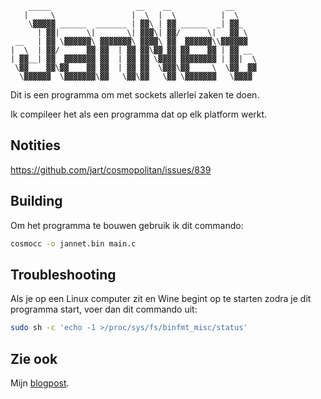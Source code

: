 ```
    _____                   __    __            __
   |     \                 |  \  |  \          |  \
    \▓▓▓▓▓ ______  _______ | ▓▓\ | ▓▓ ______  _| ▓▓_
      | ▓▓|      \|       \| ▓▓▓\| ▓▓/      \|   ▓▓ \
 __   | ▓▓ \▓▓▓▓▓▓\ ▓▓▓▓▓▓▓\ ▓▓▓▓\ ▓▓  ▓▓▓▓▓▓\\▓▓▓▓▓▓
|  \  | ▓▓/      ▓▓ ▓▓  | ▓▓ ▓▓\▓▓ ▓▓ ▓▓    ▓▓ | ▓▓ __
| ▓▓__| ▓▓  ▓▓▓▓▓▓▓ ▓▓  | ▓▓ ▓▓ \▓▓▓▓ ▓▓▓▓▓▓▓▓ | ▓▓|  \
 \▓▓    ▓▓\▓▓    ▓▓ ▓▓  | ▓▓ ▓▓  \▓▓▓\▓▓     \  \▓▓  ▓▓
  \▓▓▓▓▓▓  \▓▓▓▓▓▓▓\▓▓   \▓▓\▓▓   \▓▓ \▓▓▓▓▓▓▓   \▓▓▓▓
```

Dit is een programma om met sockets allerlei zaken te doen.

Ik compileer het als een programma dat op elk platform werkt.

## Notities

https://github.com/jart/cosmopolitan/issues/839

## Building

Om het programma te bouwen gebruik ik dit commando:

```bash
cosmocc -o jannet.bin main.c
```

## Troubleshooting

Als je op een Linux computer zit en Wine begint op te starten zodra je dit
programma start, voer dan dit commando uit:

```bash
sudo sh -c 'echo -1 >/proc/sys/fs/binfmt_misc/status'
```

## Zie ook

Mijn [blogpost](http://allersma.be/ape.html).

